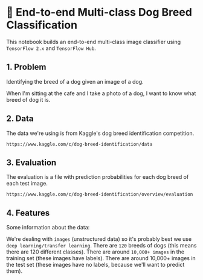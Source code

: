 # 🐶 End-to-end Multi-class Dog Breed Classification
This notebook builds an end-to-end multi-class image classifier using `TensorFlow 2.x` and `TensorFlow Hub`.

## 1. Problem
Identifying the breed of a dog given an image of a dog.

When I'm sitting at the cafe and I take a photo of a dog, I want to know what breed of dog it is.

## 2. Data
The data we're using is from Kaggle's dog breed identification competition.

`https://www.kaggle.com/c/dog-breed-identification/data`

## 3. Evaluation
The evaluation is a file with prediction probabilities for each dog breed of each test image.

`https://www.kaggle.com/c/dog-breed-identification/overview/evaluation`

## 4. Features
Some information about the data:

We're dealing with `images` (unstructured data) so it's probably best we use `deep learning/transfer learning`. There are `120` breeds of dogs (this means there are 120 different classes). There are around `10,000+ images` in the training set (these images have labels). There are around 10,000+ images in the test set (these images have no labels, because we'll want to predict them).
